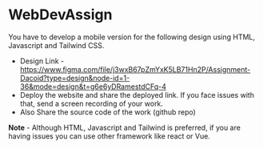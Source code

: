 # WebDevAssign
You have to develop a mobile version for the following design using HTML, Javascript and Tailwind CSS.

- Design Link - https://www.figma.com/file/j3wxB67pZmYxK5LB71Hn2P/Assignment-Dacoid?type=design&node-id=1-36&mode=design&t=g6e6yDRamestdCFq-4
- Deploy the website and share the deployed link. If you face issues with that, send a screen recording of your work.
- Also Share the source code of the work (github repo)

**Note** - Although HTML, Javascript and Tailwind is preferred, if you are having issues you can use other framework like react or Vue.
